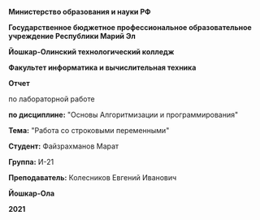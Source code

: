 **Министерство образования и науки РФ**

**Государственное бюджетное профессиональное образовательное учреждение Республики Марий Эл**

**Йошкар-Олинский технологический колледж**

**Факультет информатика и вычислительная техника**

**Отчет**

по лабораторной работе

**по дисциплине:** "Основы Алгоритмизации и программирования"

**Тема:** "Работа со строковыми переменными"

**Студент:** Файзрахманов Марат

**Группа:** И-21

**Преподаватель:** Колесников Евгений Иванович

**Йошкар-Ола**

**2021**